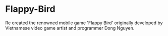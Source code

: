 # Flappy-Bird
Re created the renowned mobile game 'Flappy Bird' originally developed by Vietnamese video game artist and programmer Dong Nguyen.
